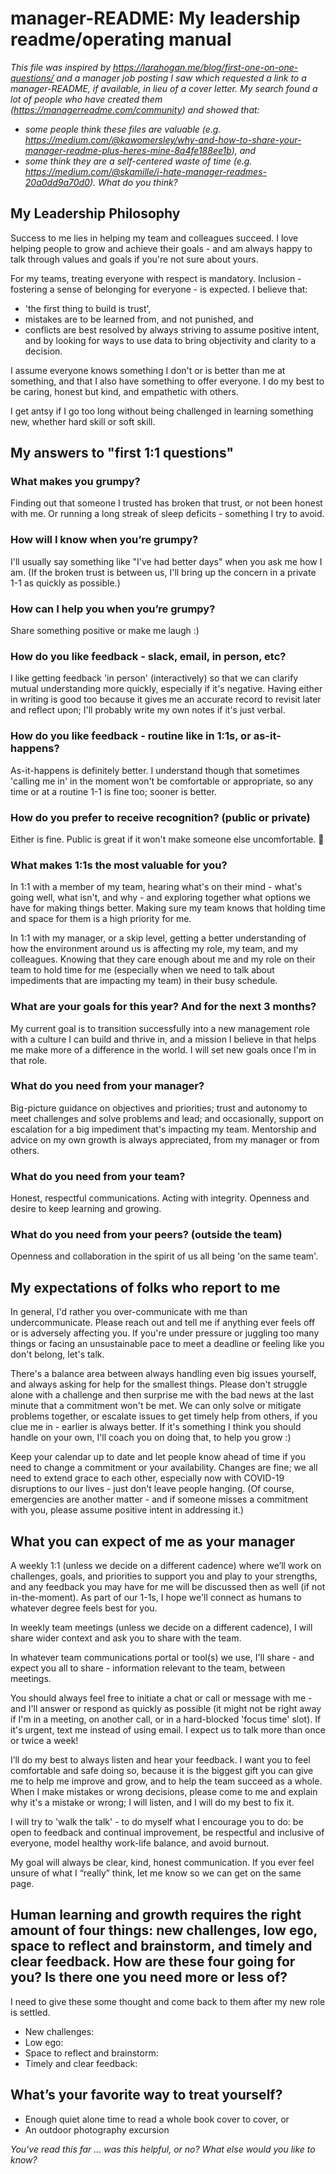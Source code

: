 # manager-README: My leadership readme/operating manual

_This file was inspired by https://larahogan.me/blog/first-one-on-one-questions/ and a manager job posting I saw which requested a link to a manager-README, if available, in lieu of a cover letter. My search found a lot of people who have created them (https://managerreadme.com/community) and showed that:_
* _some people think these files are valuable (e.g. https://medium.com/@kawomersley/why-and-how-to-share-your-manager-readme-plus-heres-mine-8a4fe188ee1b), and_ 
* _some think they are a self-centered waste of time (e.g. https://medium.com/@skamille/i-hate-manager-readmes-20a0dd9a70d0)._ 
_What do you think?_

## My Leadership Philosophy

Success to me lies in helping my team and colleagues succeed. I love helping people to grow and achieve their goals - and am always happy to talk through values and goals if you're not sure about yours. 

For my teams, treating everyone with respect is mandatory. Inclusion - fostering a sense of belonging for everyone - is expected. I believe that:
* 'the first thing to build is trust', 
* mistakes are to be learned from, and not punished, and 
* conflicts are best resolved by always striving to assume positive intent, and by looking for ways to use data to bring objectivity and clarity to a decision. 

I assume everyone knows something I don't or is better than me at something, and that I also have something to offer everyone. I do my best to be caring, honest but kind, and empathetic with others. 

I get antsy if I go too long without being challenged in learning something new, whether hard skill or soft skill. 

## My answers to "first 1:1 questions"

### What makes you grumpy?

Finding out that someone I trusted has broken that trust, or not been honest with me. 
Or running a long streak of sleep deficits - something I try to avoid.

### How will I know when you’re grumpy?

I'll usually say something like "I've had better days" when you ask me how I am. (If the broken trust is between us, I'll bring up the concern in a private 1-1 as quickly as possible.) 

### How can I help you when you’re grumpy?

Share something positive or make me laugh :)

### How do you like feedback - slack, email, in person, etc?

I like getting feedback 'in person' (interactively) so that we can clarify mutual understanding more quickly, especially if it's negative. Having either in writing is good too because it gives me an accurate record to revisit later and reflect upon; I'll probably write my own notes if it's just verbal.

### How do you like feedback - routine like in 1:1s, or as-it-happens?

As-it-happens is definitely better. I understand though that sometimes 'calling me in' in the moment won't be comfortable or appropriate, so any time or at a routine 1-1 is fine too; sooner is better.

### How do you prefer to receive recognition? (public or private)

Either is fine. Public is great if it won't make someone else uncomfortable. 🎉

### What makes 1:1s the most valuable for you?

In 1:1 with a member of my team, hearing what's on their mind - what's going well, what isn't, and why - and exploring together what options we have for making things better.  Making sure my team knows that holding time and space for them is a high priority for me.

In 1:1 with my manager, or a skip level, getting a better understanding of how the environment around us is affecting my role, my team, and my colleagues. Knowing that they care enough about me and my role on their team to hold time for me (especially when we need to talk about impediments that are impacting my team) in their busy schedule.

### What are your goals for this year? And for the next 3 months?

My current goal is to transition successfully into a new management role with a culture I can build and thrive in, and a mission I believe in that helps me make more of a difference in the world. I will set new goals once I'm in that role.

### What do you need from your manager?

Big-picture guidance on objectives and priorities; trust and autonomy to meet challenges and solve problems and lead; and occasionally, support on escalation for a big impediment that's impacting my team. Mentorship and advice on my own growth is always appreciated, from my manager or from others.

### What do you need from your team?

Honest, respectful communications. Acting with integrity. Openness and desire to keep learning and growing.

### What do you need from your peers? (outside the team)

Openness and collaboration in the spirit of us all being 'on the same team'.

## My expectations of folks who report to me

In general, I'd rather you over-communicate with me than undercommunicate. Please reach out and tell me if anything ever feels off or is adversely affecting you. If you're under pressure or juggling too many things or facing an unsustainable pace to meet a deadline or feeling like you don't belong, let's talk. 

There's a balance area between always handling even big issues yourself, and always asking for help for the smallest things. Please don't struggle alone with a challenge and then surprise me with the bad news at the last minute that a commitment won't be met. We can only solve or mitigate problems together, or escalate issues to get timely help from others, if you clue me in - earlier is always better. If it's something I think you should handle on your own, I'll coach you on doing that, to help you grow :) 

Keep your calendar up to date and let people know ahead of time if you need to change a commitment or your availability. Changes are fine; we all need to extend grace to each other, especially now with COVID-19 disruptions to our lives - just don't leave people hanging. (Of course, emergencies are another matter - and if someone misses a commitment with you, please assume positive intent in addressing it.) 

## What you can expect of me as your manager

A weekly 1:1 (unless we decide on a different cadence) where we’ll work on challenges, goals, and priorities to support you and play to your strengths, and any feedback you may have for me will be discussed then as well (if not in-the-moment). As part of our 1-1s, I hope we'll connect as humans to whatever degree feels best for you. 

In weekly team meetings (unless we decide on a different cadence), I will share wider context and ask you to share with the team. 
    
In whatever team communications portal or tool(s) we use, I'll share - and expect you all to share - information relevant to the team, between meetings.
    
You should always feel free to initiate a chat or call or message with me - and I'll answer or respond as quickly as possible (it might not be right away if I'm in a meeting, on another call, or in a hard-blocked 'focus time' slot). If it's urgent, text me instead of using email. I expect us to talk more than once or twice a week!

I’ll do my best to always listen and hear your feedback. I want you to feel comfortable and safe doing so, because it is the biggest gift you can give me to help me improve and grow, and to help the team succeed as a whole. When I make mistakes or wrong decisions, please come to me and explain why it's a mistake or wrong; I will listen, and I will do my best to fix it.

I will try to 'walk the talk' - to do myself what I encourage you to do: be open to feedback and continual improvement, be respectful and inclusive of everyone, model healthy work-life balance, and avoid burnout.

My goal will always be clear, kind, honest communication. If you ever feel unsure of what I “really” think, let me know so we can get on the same page.

## Human learning and growth requires the right amount of four things: new challenges, low ego, space to reflect and brainstorm, and timely and clear feedback. How are these four going for you? Is there one you need more or less of?

I need to give these some thought and come back to them after my new role is settled.
- New challenges: 
- Low ego:
- Space to reflect and brainstorm:
- Timely and clear feedback:

## What’s your favorite way to treat yourself?

- Enough quiet alone time to read a whole book cover to cover, or
- An outdoor photography excursion

_You've read this far ... was this helpful, or no? What else would you like to know?_
